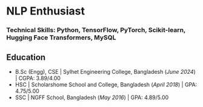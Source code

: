 # NLP Enthusiast

### Technical Skills: Python, TensorFlow, PyTorch, Scikit-learn, Hugging Face Transformers, MySQL

## Education
- B.Sc (Engg), CSE | Sylhet Engineering College, Bangladesh (_June 2024_) | CGPA: 3.89/4.00
- HSC | Scholarshome School and College,  Bangladesh (_April 2018_) | GPA: 4.75/5.00
- SSC | NGFF School, Bangladesh (_May 2016_) | GPA: 4.89/5.00
